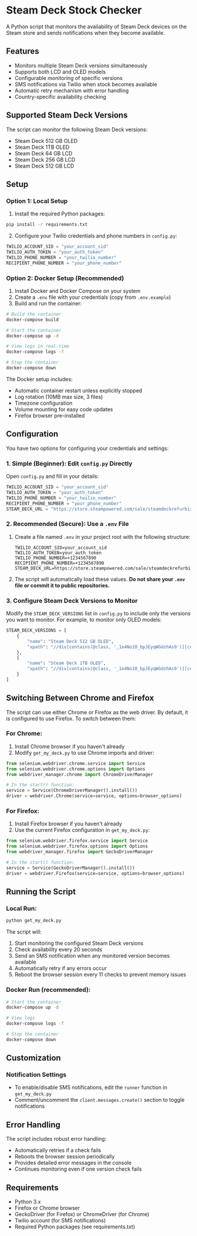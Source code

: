 # Steam Deck Stock Checker

A Python script that monitors the availability of Steam Deck devices on the Steam store and sends notifications when they become available.

## Features

- Monitors multiple Steam Deck versions simultaneously
- Supports both LCD and OLED models
- Configurable monitoring of specific versions
- SMS notifications via Twilio when stock becomes available
- Automatic retry mechanism with error handling
- Country-specific availability checking

## Supported Steam Deck Versions

The script can monitor the following Steam Deck versions:
- Steam Deck 512 GB OLED
- Steam Deck 1TB OLED
- Steam Deck 64 GB LCD
- Steam Deck 256 GB LCD
- Steam Deck 512 GB LCD

## Setup

### Option 1: Local Setup

1. Install the required Python packages:
```bash
pip install -r requirements.txt
```

2. Configure your Twilio credentials and phone numbers in `config.py`:
```python
TWILIO_ACCOUNT_SID = "your_account_sid"
TWILIO_AUTH_TOKEN = "your_auth_token"
TWILIO_PHONE_NUMBER = "your_twilio_number"
RECIPIENT_PHONE_NUMBER = "your_phone_number"
```

### Option 2: Docker Setup (Recommended)

1. Install Docker and Docker Compose on your system
2. Create a `.env` file with your credentials (copy from `.env.example`)
3. Build and run the container:
```bash
# Build the container
docker-compose build

# Start the container
docker-compose up -d

# View logs in real-time
docker-compose logs -f

# Stop the container
docker-compose down
```

The Docker setup includes:
- Automatic container restart unless explicitly stopped
- Log rotation (10MB max size, 3 files)
- Timezone configuration
- Volume mounting for easy code updates
- Firefox browser pre-installed

## Configuration

You have two options for configuring your credentials and settings:

### 1. Simple (Beginner): Edit `config.py` Directly

Open `config.py` and fill in your details:
```python
TWILIO_ACCOUNT_SID = "your_account_sid"
TWILIO_AUTH_TOKEN = "your_auth_token"
TWILIO_PHONE_NUMBER = "your_twilio_number"
RECIPIENT_PHONE_NUMBER = "your_phone_number"
STEAM_DECK_URL = "https://store.steampowered.com/sale/steamdeckrefurbished"
```

### 2. Recommended (Secure): Use a `.env` File

1. Create a file named `.env` in your project root with the following structure:
   ```env
   TWILIO_ACCOUNT_SID=your_account_sid
   TWILIO_AUTH_TOKEN=your_auth_token
   TWILIO_PHONE_NUMBER=+1234567890
   RECIPIENT_PHONE_NUMBER=+1234567890
   STEAM_DECK_URL=https://store.steampowered.com/sale/steamdeckrefurbished
   ```
2. The script will automatically load these values. **Do not share your `.env` file or commit it to public repositories.**

### 3. Configure Steam Deck Versions to Monitor

Modify the `STEAM_DECK_VERSIONS` list in `config.py` to include only the versions you want to monitor. For example, to monitor only OLED models:

```python
STEAM_DECK_VERSIONS = [
    {
        "name": "Steam Deck 512 GB OLED",
        "xpath": "//div[contains(@class, '_1e4No10_bpJEyqWGdzhAs9')][contains(text(), '512 GB OLED')]/following::div[contains(@class, 'CartBtn')]/span"
    },
    {
        "name": "Steam Deck 1TB OLED",
        "xpath": "//div[contains(@class, '_1e4No10_bpJEyqWGdzhAs9')][contains(text(), '1TB OLED')]/following::div[contains(@class, 'CartBtn')]/span"
    }
]
```

## Switching Between Chrome and Firefox

The script can use either Chrome or Firefox as the web driver. By default, it is configured to use Firefox. To switch between them:

### For Chrome:
1. Install Chrome browser if you haven't already
2. Modify `get_my_deck.py` to use Chrome imports and driver:
```python
from selenium.webdriver.chrome.service import Service
from selenium.webdriver.chrome.options import Options
from webdriver_manager.chrome import ChromeDriverManager

# In the start() function:
service = Service(ChromeDriverManager().install())
driver = webdriver.Chrome(service=service, options=browser_options)
```

### For Firefox:
1. Install Firefox browser if you haven't already
2. Use the current Firefox configuration in `get_my_deck.py`:
```python
from selenium.webdriver.firefox.service import Service
from selenium.webdriver.firefox.options import Options
from webdriver_manager.firefox import GeckoDriverManager

# In the start() function:
service = Service(GeckoDriverManager().install())
driver = webdriver.Firefox(service=service, options=browser_options)
```

## Running the Script

### Local Run:
```bash
python get_my_deck.py
```

The script will:
1. Start monitoring the configured Steam Deck versions
2. Check availability every 20 seconds
3. Send an SMS notification when any monitored version becomes available
4. Automatically retry if any errors occur
5. Reboot the browser session every 11 checks to prevent memory issues

### Docker Run (recommended):
```bash
# Start the container
docker-compose up -d

# View logs
docker-compose logs -f

# Stop the container
docker-compose down
```

## Customization

### Notification Settings
- To enable/disable SMS notifications, edit the `runner` function in `get_my_deck.py`
- Comment/uncomment the `client.messages.create()` section to toggle notifications

## Error Handling

The script includes robust error handling:
- Automatically retries if a check fails
- Reboots the browser session periodically
- Provides detailed error messages in the console
- Continues monitoring even if one version check fails

## Requirements

- Python 3.x
- Firefox or Chrome browser
- GeckoDriver (for Firefox) or ChromeDriver (for Chrome)
- Twilio account (for SMS notifications)
- Required Python packages (see requirements.txt)
